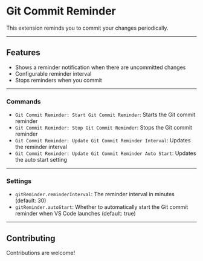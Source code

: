 # Git Commit Reminder
This extension reminds you to commit your changes periodically.

---
## Features
- Shows a reminder notification when there are uncommitted changes
- Configurable reminder interval
- Stops reminders when you commit

---
### Commands
- `Git Commit Reminder: Start Git Commit Reminder`: Starts the Git commit reminder
- `Git Commit Reminder: Stop Git Commit Reminder`: Stops the Git commit reminder
- `Git Commit Reminder: Update Git Commit Reminder Interval`: Updates the reminder interval
- `Git Commit Reminder: Update Git Commit Reminder Auto Start`: Updates the auto start setting

---
### Settings
- `gitReminder.reminderInterval`: The reminder interval in minutes (default: 30)
- `gitReminder.autoStart`: Whether to automatically start the Git commit reminder when VS Code launches (default: true)

---
## Contributing
Contributions are welcome!